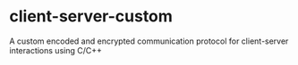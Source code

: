 # client-server-custom
A custom encoded and encrypted communication protocol for client-server interactions using C/C++
